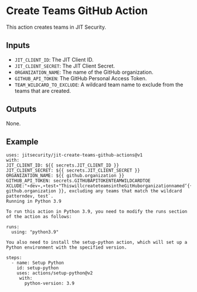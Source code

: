 # Create Teams GitHub Action

This action creates teams in JIT Security.

## Inputs

* `JIT_CLIENT_ID`: The JIT Client ID.
* `JIT_CLIENT_SECRET`: The JIT Client Secret.
* `ORGANIZATION_NAME`: The name of the GitHub organization.
* `GITHUB_API_TOKEN`: The GitHub Personal Access Token.
* `TEAM_WILDCARD_TO_EXCLUDE`: A wildcard team name to exclude from the teams that are created.

## Outputs

None.

## Example
```
uses: jitsecurity/jit-create-teams-github-actions@v1
with:
JIT_CLIENT_ID: ${{ secrets.JIT_CLIENT_ID }}
JIT_CLIENT_SECRET: ${{ secrets.JIT_CLIENT_SECRET }}
ORGANIZATION_NAME: ${{ github.organization }}
GITHUB_API_TOKEN: secrets.GITHUBA​PIT​OKENTEAMW​ILDCARDT​OE​XCLUDE:"∗dev∗,∗test∗"ThiswillcreateteamsintheGitHuborganizationnamed‘{{ github.organization }}, excluding any teams that match the wildcard patterndev, test`.
Running in Python 3.9

To run this action in Python 3.9, you need to modify the runs section of the action as follows:

runs:
  using: "python3.9"

You also need to install the setup-python action, which will set up a Python environment with the specified version.

steps:
  - name: Setup Python
    id: setup-python
    uses: actions/setup-python@v2
     with:
       python-version: 3.9
```
